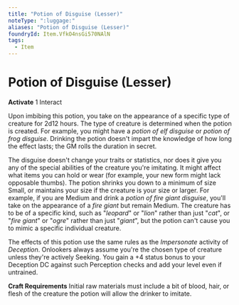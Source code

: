 ```yaml
---
title: "Potion of Disguise (Lesser)"
noteType: ":luggage:"
aliases: "Potion of Disguise (Lesser)"
foundryId: Item.VfkO4nsGi570NAlN
tags:
  - Item
---
```


# Potion of Disguise (Lesser)

**Activate** 1 Interact

Upon imbibing this potion, you take on the appearance of a specific type of creature for 2d12 hours. The type of creature is determined when the potion is created. For example, you might have a _potion of elf disguise_ or _potion of frog disguise_. Drinking the potion doesn't impart the knowledge of how long the effect lasts; the GM rolls the duration in secret.

The disguise doesn't change your traits or statistics, nor does it give you any of the special abilities of the creature you're imitating. It might affect what items you can hold or wear (for example, your new form might lack opposable thumbs). The potion shrinks you down to a minimum of size Small, or maintains your size if the creature is your size or larger. For example, if you are Medium and drink a _potion of fire giant disguise_, you'll take on the appearance of a _fire giant_ but remain Medium. The creature has to be of a specific kind, such as "_leopard_" or "_lion_" rather than just "_cat_", or "_fire giant_" or "_ogre_" rather than just "_giant_", but the potion can't cause you to mimic a specific individual creature.

The effects of this potion use the same rules as the _Impersonate_ activity of _Deception_. Onlookers always assume you're the chosen type of creature unless they're actively Seeking. You gain a +4 status bonus to your Deception DC against such Perception checks and add your level even if untrained.

**Craft Requirements** Initial raw materials must include a bit of blood, hair, or flesh of the creature the potion will allow the drinker to imitate.
